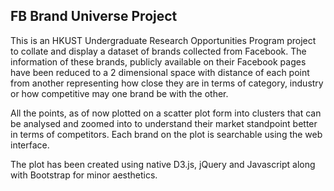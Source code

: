 ## FB Brand Universe Project

This is an HKUST Undergraduate Research Opportunities Program project to collate and display a dataset of brands collected from Facebook. The information of these brands, publicly available on their Facebook pages have been reduced to a 2 dimensional space with distance of each point from another representing how close they are in terms of category, industry or how competitive may one brand be with the other.

All the points, as of now plotted on a scatter plot form into clusters that can be analysed and zoomed into to understand their market standpoint better in terms of competitors. Each brand on the plot is searchable using the web interface.

The plot has been created using native D3.js, jQuery and Javascript along with Bootstrap for minor aesthetics.
